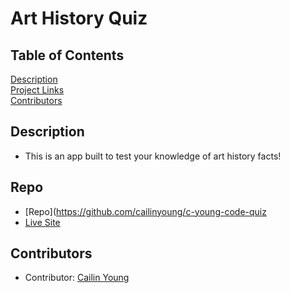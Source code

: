 # Art History Quiz

## Table of Contents
[Description](#description)  
[Project Links](#Repo)  
[Contributors](#Contributors)  

## Description
* This is an app built to test your knowledge of art history facts! 

## Repo
* [Repo](https://github.com/cailinyoung/c-young-code-quiz
* [Live Site](https://cailinyoung.netlify.app/)

## Contributors
* Contributor: [Cailin Young](https://github.com/cailinyoung)

